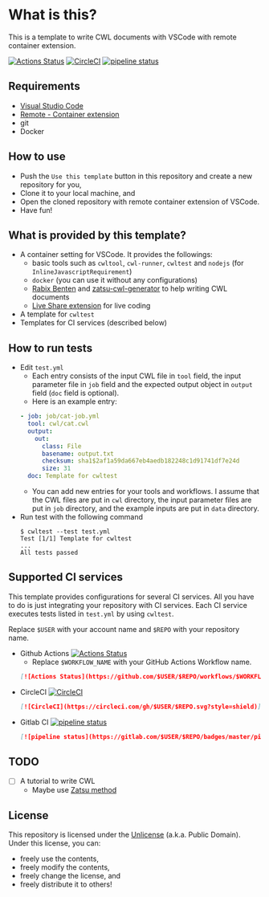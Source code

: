 # What is this?
This is a template to write CWL documents with VSCode with remote container extension.

[![Actions Status](https://github.com/tom-tan/cwl-template-for-vscode/workflows/CI/badge.svg)](https://github.com/tom-tan/cwl-template-for-vscode/actions) [![CircleCI](https://circleci.com/gh/tom-tan/cwl-for-remote-container-template/tree/master.svg?style=shield)](https://circleci.com/gh/tom-tan/cwl-for-remote-container-template/tree/master) [![pipeline status](https://gitlab.com/tom-tan/cwl-for-remote-container-template/badges/master/pipeline.svg)](https://gitlab.com/tom-tan/cwl-for-remote-container-template/commits/master)

## Requirements
- [Visual Studio Code](https://code.visualstudio.com/)
- [Remote - Container extension](https://marketplace.visualstudio.com/items?itemName=ms-vscode-remote.remote-containers)
- git
- Docker

## How to use
- Push the `Use this template` button in this repository and create a new repository for you,
- Clone it to your local machine, and
- Open the cloned repository with remote container extension of VSCode.
- Have fun!

## What is provided by this template?
- A container setting for VSCode. It provides the followings:
  - basic tools such as `cwltool`, `cwl-runner`, `cwltest` and `nodejs` (for `InlineJavascriptRequirement`)
  - `docker` (you can use it without any configurations)
  - [Rabix Benten](https://github.com/rabix/benten) and [zatsu-cwl-generator](https://github.com/tom-tan/zatsu-cwl-generator) to help writing CWL documents
  - [Live Share extension](https://marketplace.visualstudio.com/items?itemName=MS-vsliveshare.vsliveshare) for live coding
- A template for `cwltest`
- Templates for CI services (described below)

## How to run tests

- Edit `test.yml`
  - Each entry consists of the input CWL file in `tool` field, the input parameter file in `job` field and the expected output object in `output` field (`doc` field is optional).
  - Here is an example entry:
  ```yaml
  - job: job/cat-job.yml
    tool: cwl/cat.cwl
    output:
      out:
        class: File
        basename: output.txt
        checksum: sha1$2af1a59da667eb4aedb182248c1d91741df7e24d
        size: 31
    doc: Template for cwltest
  ```
  - You can add new entries for your tools and workflows. I assume that the CWL files are put in `cwl` directory, the input parameter files are put in `job` directory, and the example inputs are put in `data` directory.
- Run test with the following command
  ```console
  $ cwltest --test test.yml
  Test [1/1] Template for cwltest
  ...
  All tests passed
  ```

## Supported CI services
This template provides configurations for several CI services.
All you have to do is just integrating your repository with CI services.
Each CI service executes tests listed in `test.yml` by using `cwltest`.

Replace `$USER` with your account name and `$REPO` with your repository name.
- Github Actions [![Actions Status](https://github.com/tom-tan/cwl-template-for-vscode/workflows/CI/badge.svg)](https://github.com/tom-tan/cwl-template-for-vscode/actions)
  - Replace `$WORKFLOW_NAME` with your GitHub Actions Workflow name.
  ```markdown
  [![Actions Status](https://github.com/$USER/$REPO/workflows/$WORKFLOW_NAME/badge.svg)](https://github.com/$USER/$REPO/actions)
  ```
- CircleCI [![CircleCI](https://circleci.com/gh/tom-tan/cwl-for-remote-container-template/tree/master.svg?style=shield)](https://circleci.com/gh/tom-tan/cwl-for-remote-container-template/tree/master)
  ```markdown
  [![CircleCI](https://circleci.com/gh/$USER/$REPO.svg?style=shield)](https://circleci.com/gh/$USER/$REPO)
  ```
- Gitlab CI [![pipeline status](https://gitlab.com/tom-tan/cwl-for-remote-container-template/badges/master/pipeline.svg)](https://gitlab.com/tom-tan/cwl-for-remote-container-template/commits/master)
  ```markdown
  [![pipeline status](https://gitlab.com/$USER/$REPO/badges/master/pipeline.svg)](https://gitlab.com/$USER/$REPO/commits/master)
  ```

## TODO
- [ ] A tutorial to write CWL
  - Maybe use [Zatsu method](https://qiita.com/tm_tn/items/7548fb5f9ea44f384b08)

## License
This repository is licensed under the [Unlicense](LICENSE) (a.k.a. Public Domain).
Under this license, you can:
- freely use the contents,
- freely modify the contents,
- freely change the license, and
- freely distribute it to others!
